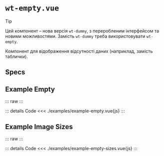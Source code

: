 <script setup>
import Specs from './component-specs.vue';
import ExampleEmpty from './examples/example-empty.vue';
import ExampleEmptySizes from './examples/example-empty-sizes.vue';
</script>

# `wt-empty.vue`

> [!TIP]
> Цей компонент – нова версія `wt-dummy`, з переробленим інтерфейсом та новими можливостями.
> Замість `wt-dummy` треба використовувати `wt-empty`.


Компонент для відображення відсутності даних (наприклад, замість таблички).

## Specs

<Specs />

## Example Empty

::: raw
<ExampleEmpty />
:::

::: details Code
<<< ./examples/example-empty.vue{js}
:::

## Example Image Sizes

::: raw
<ExampleEmptySizes />
:::

::: details Code
<<< ./examples/example-empty-sizes.vue{js}
:::
